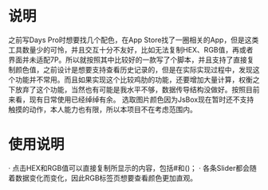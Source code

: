 # 说明
之前写Days Pro时想要找几个配色，在App Store找了一圈相关的App，但是这类工具数量少的可怜，并且交互十分不友好，比如无法复制HEX、RGB值，再或者界面并未适配7P。所以就按照其中比较好的一款写了个脚本，并且支持了直接复制颜色值，之前设计是想要支持查看历史记录的，但是在实际实现过程中，发现这个功能并不常用。而且如果实现这个比较鸡肋的功能，还要增加大量计算，权衡之下放弃了这个功能，当然也有可能是我水平不够，数据传导结构没做好。按照目前来看，现有日常使用已经绰绰有余。
选取图片颜色因为JsBox现在暂时还不支持触摸的动作，本人能力也有限，所以本项目不在考虑范围内。

# 使用说明
· 点击HEX和RGB值可以直接复制所显示的内容，包括#和()；
· 各条Slider都会随着数据变化而变化，因此RGB标签页想要查看颜色更加直观。